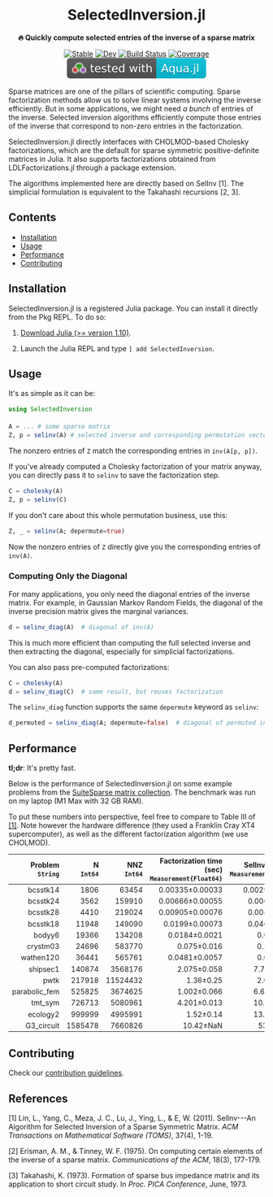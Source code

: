 <h1 align="center">
    SelectedInversion.jl
</h1>

<p align="center">
<strong>🔥 Quickly compute selected entries of the inverse of a sparse matrix</strong>
</p>

<div align="center">

[![Stable](https://img.shields.io/badge/docs-stable-blue.svg)](https://timweiland.github.io/SelectedInversion.jl/stable/)
[![Dev](https://img.shields.io/badge/docs-dev-blue.svg)](https://timweiland.github.io/SelectedInversion.jl/dev/)
[![Build Status](https://github.com/timweiland/SelectedInversion.jl/actions/workflows/CI.yml/badge.svg?branch=main)](https://github.com/timweiland/SelectedInversion.jl/actions/workflows/CI.yml?query=branch%3Amain)
[![Coverage](https://codecov.io/gh/timweiland/SelectedInversion.jl/branch/main/graph/badge.svg)](https://codecov.io/gh/timweiland/SelectedInversion.jl)
[![Aqua](https://raw.githubusercontent.com/JuliaTesting/Aqua.jl/master/badge.svg)](https://github.com/JuliaTesting/Aqua.jl)

</div>

Sparse matrices are one of the pillars of scientific computing.
Sparse factorization methods allow us to solve linear systems involving the inverse efficiently.
But in some applications, we might need *a bunch* of entries of the inverse.
Selected inversion algorithms efficiently compute those entries of the inverse that correspond to non-zero entries in the factorization.

SelectedInversion.jl directly interfaces with CHOLMOD-based Cholesky
factorizations, which are the default for sparse symmetric positive-definite
matrices in Julia.
It also supports factorizations obtained from LDLFactorizations.jl through a
package extension.

The algorithms implemented here are directly based on SelInv [1].
The simplicial formulation is equivalent to the Takahashi recursions [2, 3].

## Contents

- [Installation](#installation)
- [Usage](#usage)
- [Performance](#performance)
- [Contributing](#contributing)

## Installation

SelectedInversion.jl is a registered Julia package.
You can install it directly from the Pkg REPL.
To do so:

1. [Download Julia (>= version 1.10)](https://julialang.org/downloads/).

2. Launch the Julia REPL and type `] add SelectedInversion`. 

## Usage

It's as simple as it can be:

``` julia
using SelectedInversion

A = ... # some sparse matrix
Z, p = selinv(A) # selected inverse and corresponding permutation vector
```

The nonzero entries of `Z` match the corresponding entries in `inv(A[p, p])`.

If you've already computed a Cholesky factorization of your matrix anyway,
you can directly pass it to `selinv` to save the factorization step.

```julia
C = cholesky(A)
Z, p = selinv(C)
```

If you don't care about this whole permutation business, use this:

```julia
Z, _ = selinv(A; depermute=true)
```

Now the nonzero entries of `Z` directly give you the corresponding entries
of `inv(A)`.

### Computing Only the Diagonal

For many applications, you only need the diagonal entries of the inverse matrix.
For example, in Gaussian Markov Random Fields, the diagonal of the inverse precision matrix gives the marginal variances.

```julia
d = selinv_diag(A)  # diagonal of inv(A)
```

This is much more efficient than computing the full selected inverse and then extracting the diagonal, especially for simplicial factorizations.

You can also pass pre-computed factorizations:

```julia
C = cholesky(A)
d = selinv_diag(C)  # same result, but reuses factorization
```

The `selinv_diag` function supports the same `depermute` keyword as `selinv`:

```julia
d_permuted = selinv_diag(A; depermute=false)  # diagonal of permuted inverse
```

## Performance

**tl;dr**: It's pretty fast.

Below is the performance of SelectedInversion.jl on some example problems from
the [SuiteSparse matrix collection](http://sparse.tamu.edu).
The benchmark was run on my laptop (M1 Max with 32 GB RAM).

To put these numbers into perspective, feel free to compare to Table III of [[1]](https://dl.acm.org/doi/abs/10.1145/1916461.1916464).
Note however the hardware difference (they used a Franklin Cray XT4 supercomputer),
as well as the different factorization algorithm (we use CHOLMOD).

| **Problem**<br>`String` | **N**<br>`Int64` | **NNZ**<br>`Int64` | **Factorization time (sec)**<br>`Measurement{Float64}` | **SelInv time (sec)**<br>`Measurement{Float64}` |
|------------------------:|-----------------:|-------------------:|-------------------------------------------------------:|------------------------------------------------:|
| bcsstk14                | 1806             | 63454              | 0.00335±0.00033                                        | 0.00295±0.0008                                  |
| bcsstk24                | 3562             | 159910             | 0.00666±0.00055                                        | 0.0067±0.0014                                   |
| bcsstk28                | 4410             | 219024             | 0.00905±0.00076                                        | 0.0082±0.0017                                   |
| bcsstk18                | 11948            | 149090             | 0.0199±0.00073                                         | 0.0466±0.0064                                   |
| bodyy6                  | 19366            | 134208             | 0.0184±0.0021                                          | 0.042±0.011                                     |
| crystm03                | 24696            | 583770             | 0.075±0.016                                            | 0.296±0.029                                     |
| wathen120               | 36441            | 565761             | 0.0481±0.0057                                          | 0.087±0.017                                     |
| shipsec1                | 140874           | 3568176            | 2.075±0.058                                            | 7.70644±NaN                                     |
| pwtk                    | 217918           | 11524432           | 1.36±0.25                                              | 2.054±0.066                                     |
| parabolic\_fem          | 525825           | 3674625            | 1.002±0.066                                            | 6.63912±NaN                                     |
| tmt\_sym                | 726713           | 5080961            | 4.201±0.013                                            | 10.8521±NaN                                     |
| ecology2                | 999999           | 4995991            | 1.52±0.14                                              | 13.7855±NaN                                     |
| G3\_circuit             | 1585478          | 7660826            | 10.42±NaN                                              | 53.636±NaN                                      |

## Contributing

Check our [contribution guidelines](./CONTRIBUTING.md).

## References

[1] Lin, L., Yang, C., Meza, J. C., Lu, J., Ying, L., & E, W. (2011). SelInv---An Algorithm for Selected Inversion of a Sparse Symmetric Matrix. *ACM Transactions on Mathematical Software (TOMS)*, 37(4), 1-19.

[2] Erisman, A. M., & Tinney, W. F. (1975). On computing certain elements of the inverse of a sparse matrix. *Communications of the ACM*, 18(3), 177-179.

[3] Takahashi, K. (1973). Formation of sparse bus impedance matrix and its application to short circuit study. In *Proc. PICA Conference*, June, 1973.
